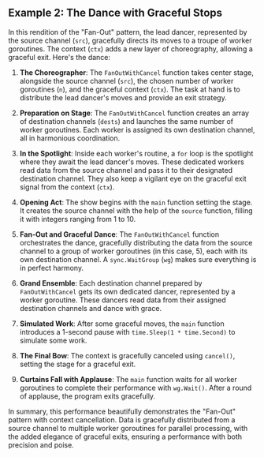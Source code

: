 ## Example 2: The Dance with Graceful Stops

In this rendition of the "Fan-Out" pattern, the lead dancer, represented by the source channel (`src`), gracefully directs its moves to a troupe of worker goroutines. The context (`ctx`) adds a new layer of choreography, allowing a graceful exit. Here's the dance:

1. **The Choreographer**: The `FanOutWithCancel` function takes center stage, alongside the source channel (`src`), the chosen number of worker goroutines (`n`), and the graceful context (`ctx`). The task at hand is to distribute the lead dancer's moves and provide an exit strategy.

2. **Preparation on Stage**: The `FanOutWithCancel` function creates an array of destination channels (`dests`) and launches the same number of worker goroutines. Each worker is assigned its own destination channel, all in harmonious coordination.

3. **In the Spotlight**: Inside each worker's routine, a `for` loop is the spotlight where they await the lead dancer's moves. These dedicated workers read data from the source channel and pass it to their designated destination channel. They also keep a vigilant eye on the graceful exit signal from the context (`ctx`).

4. **Opening Act**: The show begins with the `main` function setting the stage. It creates the source channel with the help of the `source` function, filling it with integers ranging from 1 to 10.

5. **Fan-Out and Graceful Dance**: The `FanOutWithCancel` function orchestrates the dance, gracefully distributing the data from the source channel to a group of worker goroutines (in this case, 5), each with its own destination channel. A `sync.WaitGroup` (`wg`) makes sure everything is in perfect harmony.

6. **Grand Ensemble**: Each destination channel prepared by `FanOutWithCancel` gets its own dedicated dancer, represented by a worker goroutine. These dancers read data from their assigned destination channels and dance with grace.

7. **Simulated Work**: After some graceful moves, the `main` function introduces a 1-second pause with `time.Sleep(1 * time.Second)` to simulate some work.

8. **The Final Bow**: The context is gracefully canceled using `cancel()`, setting the stage for a graceful exit.

9. **Curtains Fall with Applause**: The `main` function waits for all worker goroutines to complete their performance with `wg.Wait()`. After a round of applause, the program exits gracefully.

In summary, this performance beautifully demonstrates the "Fan-Out" pattern with context cancellation. Data is gracefully distributed from a source channel to multiple worker goroutines for parallel processing, with the added elegance of graceful exits, ensuring a performance with both precision and poise.